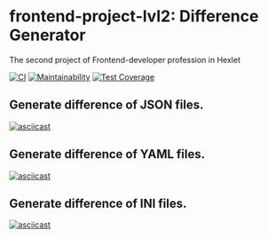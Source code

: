 # frontend-project-lvl2: Difference Generator
The second project of Frontend-developer profession in Hexlet

[![CI](https://github.com/Ni-2/frontend-project-lvl2/workflows/CI/badge.svg?branch=master)](https://github.com/Ni-2/frontend-project-lvl2/actions)
[![Maintainability](https://api.codeclimate.com/v1/badges/a99cda8011210d7b2c77/maintainability)](https://codeclimate.com/github/Ni-2/frontend-project-lvl2/maintainability)
[![Test Coverage](https://api.codeclimate.com/v1/badges/a99cda8011210d7b2c77/test_coverage)](https://codeclimate.com/github/Ni-2/frontend-project-lvl2/test_coverage)


## Generate difference of JSON files.
[![asciicast](https://asciinema.org/a/da6yGgdxMbsRMH0LHlVNwbg6j.svg)](https://asciinema.org/a/da6yGgdxMbsRMH0LHlVNwbg6j)


## Generate difference of YAML files.
[![asciicast](https://asciinema.org/a/YtabF1oE0UgdiBuzFIc5N1WlH.svg)](https://asciinema.org/a/YtabF1oE0UgdiBuzFIc5N1WlH)


## Generate difference of INI files.
[![asciicast](https://asciinema.org/a/p2UEVGp2Pi69zwd4j7dtTaVRm.svg)](https://asciinema.org/a/p2UEVGp2Pi69zwd4j7dtTaVRm)
